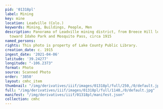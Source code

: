 ```yaml
---
pid: '01318pl'
label: Mining
key: mine
location: Leadville (Colo.)
keywords: Mining, Buildings, People, Men
description: Panorama of Leadville mining district, from Breece Hill looking east
  toward Idaho Park and Mosquito Pass, circa 1915
named_persons: 
rights: This photo is property of Lake County Public Library.
creation_date: c. 1915
ingest_date: '2021-04-06'
latitude: '39.24277'
longitude: "-106.2373"
format: Photo
source: Scanned Photo
order: '3850'
layout: cmhc_item
thumbnail: "/img/derivatives/iiif/images/01318pl/full/250,/0/default.jpg"
full: "/img/derivatives/iiif/images/01318pl/full/1140,/0/default.jpg"
manifest: "/img/derivatives/iiif/01318pl/manifest.json"
collection: cmhc
---
```

